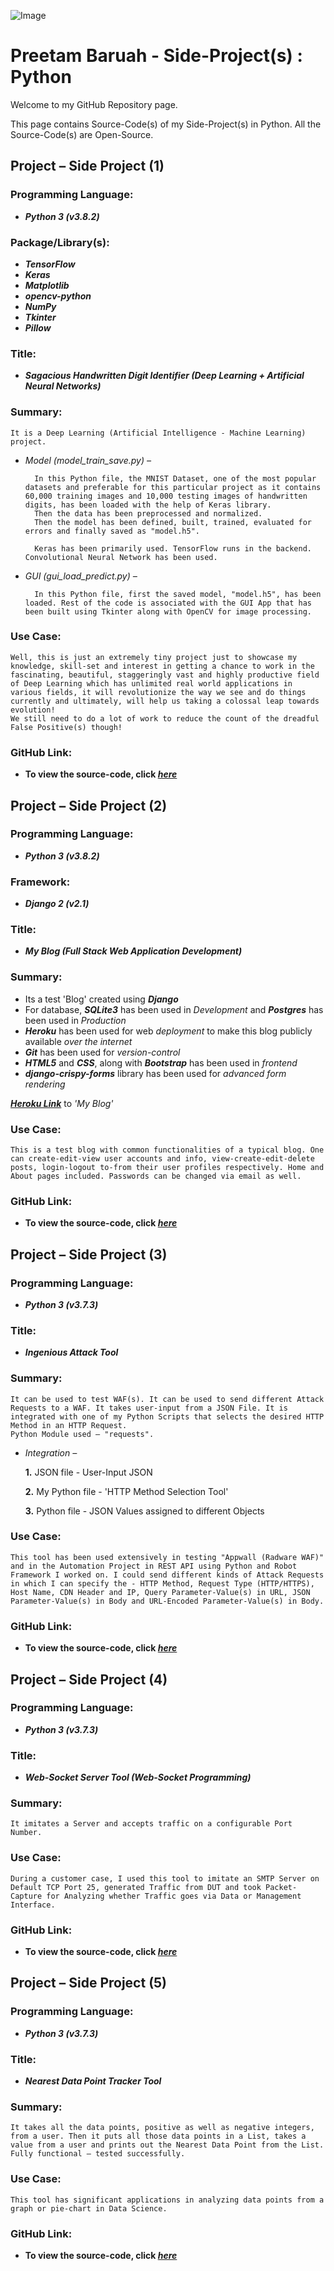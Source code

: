 ![Image](https://pbs.twimg.com/media/DIU3U8gVoAE4wIQ.jpg:large)


# Preetam Baruah - Side-Project(s) : Python

Welcome to my GitHub Repository page.

This page contains Source-Code(s) of my Side-Project(s) in Python. All the Source-Code(s) are Open-Source.


##
## Project – Side Project (1)
### Programming Language:
- **_Python 3 (v3.8.2)_**
### Package/Library(s):
- **_TensorFlow_**
- **_Keras_**
- **_Matplotlib_**
- **_opencv-python_**
- **_NumPy_**
- **_Tkinter_**
- **_Pillow_**
### Title:
- **_Sagacious Handwritten Digit Identifier (Deep Learning + Artificial Neural Networks)_**
### Summary:
	It is a Deep Learning (Artificial Intelligence - Machine Learning) project.
- _Model (model_train_save.py) –_

		In this Python file, the MNIST Dataset, one of the most popular datasets and preferable for this particular project as it contains 60,000 training images and 10,000 testing images of handwritten digits, has been loaded with the help of Keras library.
		Then the data has been preprocessed and normalized.
		Then the model has been defined, built, trained, evaluated for errors and finally saved as "model.h5".
		
		Keras has been primarily used. TensorFlow runs in the backend. Convolutional Neural Network has been used.
- _GUI (gui_load_predict.py) –_

		In this Python file, first the saved model, "model.h5", has been loaded. Rest of the code is associated with the GUI App that has been built using Tkinter along with OpenCV for image processing.
### Use Case:
	Well, this is just an extremely tiny project just to showcase my knowledge, skill-set and interest in getting a chance to work in the fascinating, beautiful, staggeringly vast and highly productive field of Deep Learning which has unlimited real world applications in various fields, it will revolutionize the way we see and do things currently and ultimately, will help us taking a colossal leap towards evolution!
	We still need to do a lot of work to reduce the count of the dreadful False Positive(s) though!
### GitHub Link:
- **To view the source-code, click _[here](https://github.com/preetamb-py8475/Side-Projects__Python-3/tree/master/Sagacious-Handwritten-Digit-Identifier%20(TensorFlow-Keras-NumPy__ML-DL-ANN)/)_**


##
##
## Project – Side Project (2)
### Programming Language:
- **_Python 3 (v3.8.2)_**
### Framework:
- **_Django 2 (v2.1)_**
### Title:
- **_My Blog (Full Stack Web Application Development)_**
### Summary:
- Its a test 'Blog' created using **_Django_**
- For database, **_SQLite3_** has been used in _Development_ and **_Postgres_** has been used in _Production_
- **_Heroku_** has been used for web _deployment_ to make this blog publicly available _over the internet_
- **_Git_** has been used for _version-control_
- **_HTML5_** and **_CSS_**, along with **_Bootstrap_** has been used in _frontend_
- **_django-crispy-forms_** library has been used for _advanced form rendering_

**_[Heroku Link](https://mydjtestblog.herokuapp.com/)_** to _'My Blog'_
### Use Case:
	This is a test blog with common functionalities of a typical blog. One can create-edit-view user accounts and info, view-create-edit-delete posts, login-logout to-from their user profiles respectively. Home and About pages included. Passwords can be changed via email as well.
### GitHub Link:
- **To view the source-code, click _[here](https://github.com/preetamb-py8475/Side-Projects__Python-3/tree/master/My-Blog%20(Django__Web-Dev)/)_**


##
##
## Project – Side Project (3)
### Programming Language:
- **_Python 3 (v3.7.3)_**
### Title:
- **_Ingenious Attack Tool_**
### Summary:
	It can be used to test WAF(s). It can be used to send different Attack Requests to a WAF. It takes user-input from a JSON File. It is integrated with one of my Python Scripts that selects the desired HTTP Method in an HTTP Request.
	Python Module used – "requests".
- _Integration –_

	**1.** JSON file - User-Input JSON

	**2.** My Python file - 'HTTP Method Selection Tool'

	**3.** Python file - JSON Values assigned to different Objects
### Use Case:
	This tool has been used extensively in testing "Appwall (Radware WAF)" and in the Automation Project in REST API using Python and Robot Framework I worked on. I could send different kinds of Attack Requests in which I can specify the - HTTP Method, Request Type (HTTP/HTTPS), Host Name, CDN Header and IP, Query Parameter-Value(s) in URL, JSON Parameter-Value(s) in Body and URL-Encoded Parameter-Value(s) in Body.
### GitHub Link:
- **To view the source-code, click _[here](https://github.com/preetamb-py8475/Side-Projects__Python-3/tree/master/Ingenious-Attack-Tool%20(Web%20Application%20Security)/)_**


##
##
## Project – Side Project (4)
### Programming Language:
- **_Python 3 (v3.7.3)_**
### Title:
- **_Web-Socket Server Tool (Web-Socket Programming)_**
### Summary:
	It imitates a Server and accepts traffic on a configurable Port Number.
### Use Case:
	During a customer case, I used this tool to imitate an SMTP Server on Default TCP Port 25, generated Traffic from DUT and took Packet-Capture for Analyzing whether Traffic goes via Data or Management Interface.
### GitHub Link:
- **To view the source-code, click _[here](https://github.com/preetamb-py8475/Side-Projects__Python-3/tree/master/Web-Socket-Server-Tool%20(Web%20Socket%20Programming)/)_**


##
##
## Project – Side Project (5)
### Programming Language:
- **_Python 3 (v3.7.3)_**
### Title:
- **_Nearest Data Point Tracker Tool_**
### Summary:
	It takes all the data points, positive as well as negative integers, from a user. Then it puts all those data points in a List, takes a value from a user and prints out the Nearest Data Point from the List. Fully functional – tested successfully.
### Use Case:
	This tool has significant applications in analyzing data points from a graph or pie-chart in Data Science.
### GitHub Link:
- **To view the source-code, click _[here](https://github.com/preetamb-py8475/Side-Projects__Python-3/tree/master/Nearest-Data-Point-Tracker-Tool%20(Data%20Science)/)_**
